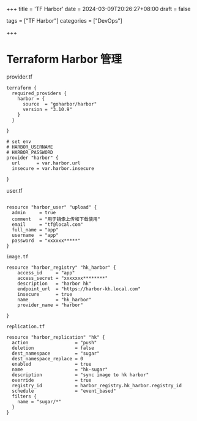 +++
title = 'TF Harbor'
date = 2024-03-09T20:26:27+08:00
draft = false

tags = ["TF Harbor"]
categories = ["DevOps"]

+++
# Terraform  Harbor 管理

provider.tf

```shell
terraform {
  required_providers {
    harbor = {
      source  = "goharbor/harbor"
      version = "3.10.9"
    }
  }

}

# set env 
# HARBOR_USERNAME
# HARBOR_PASSWORD
provider "harbor" {
  url      = var.harbor.url
  insecure = var.harbor.insecure

}
```

user.tf

```shell

resource "harbor_user" "upload" {
  admin     = true
  comment   = "用于镜像上传和下载使用"
  email     = "tf@local.com"
  full_name = "app"
  username  = "app"
  password  = "xxxxxx*****"
}
```

`image.tf`

```
resource "harbor_registry" "hk_harbor" {
    access_id     = "app"
    access_secret = "xxxxxxx********"
    description   = "harbor hk"
    endpoint_url  = "https://harbor-kh.local.com"
    insecure      = true
    name          = "hk_harbor"
    provider_name = "harbor"

}

```

`replication.tf`

```
resource "harbor_replication" "hk" {
  action                 = "push"
  deletion               = false
  dest_namespace         = "sugar"
  dest_namespace_replace = 0
  enabled                = true
  name                   = "hk-sugar"
  description            = "sync image to hk harbor"
  override               = true
  registry_id            = harbor_registry.hk_harbor.registry_id
  schedule               = "event_based"
  filters {
    name = "sugar/*"
  }
}
```

